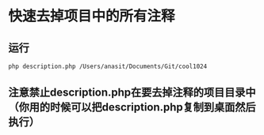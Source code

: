 # 快速去掉项目中的所有注释

## 运行
`php description.php /Users/anasit/Documents/Git/cool1024`

## 注意禁止description.php在要去掉注释的项目目录中（你用的时候可以把description.php复制到桌面然后执行）
